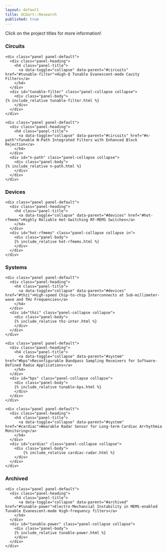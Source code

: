 ```yaml
---
layout: default
title: UCDart::Research
published: true
---
```

<div class="alert alert-warning">
    Click on the project titles for more information!
</div>


### Circuits

<div class="panel-group" id="circuits">

    <div class="panel panel-default">
      <div class="panel-heading">
        <h4 class="panel-title">
          <a data-toggle="collapse" data-parent="#circuits" href="#tunable-filter">High-Q Tunable Evanescent-mode Cavity Filters</a>
        </h4>
      </div>
      <div id="tunable-filter" class="panel-collapse collapse">
        <div class="panel-body">
    {% include_relative tunable-filter.html %}
        </div>
      </div>
    </div>

    <div class="panel panel-default">
      <div class="panel-heading">
        <h4 class="panel-title">
          <a data-toggle="collapse" data-parent="#circuits" href="#n-path">Tunable N-Path Integrated Filters with Enhanced Block Rejection</a>
        </h4>
      </div>
      <div id="n-path" class="panel-collapse collapse">
        <div class="panel-body">
    {% include_relative n-path.html %}
        </div>
      </div>
    </div>

</div>

### Devices
<div class="panel-group" id="devices">

    <div class="panel panel-default">
      <div class="panel-heading">
        <h4 class="panel-title">
          <a data-toggle="collapse" data-parent="#devices" href="#hot-rfmems">Highly Reliable Hot-Switching RF-MEMS Switches</a>
        </h4>
      </div>
      <div id="hot-rfmems" class="panel-collapse collapse in">
        <div class="panel-body">
		{% include_relative hot-rfmems.html %}
        </div>
      </div>
    </div>

 <!--   
    <div class="panel panel-default">
      <div class="panel-heading">
        <h4 class="panel-title">
          <a data-toggle="collapse" data-parent="#devices" href="#mems-rectf">Resonant Voltage Amplification for Extremely Low-power RF signal Detection and Conversion</a>
        </h4>
      </div>
      <div id="mems-rectf" class="panel-collapse collapse">
        <div class="panel-body">
    		{% include_relative mems-rectifier.html %}
        </div>
      </div>
    </div>
-->

</div>


### Systems
<div class="panel-group" id="systems">

    <div class="panel panel-default">
      <div class="panel-heading">
        <h4 class="panel-title">
          <a data-toggle="collapse" data-parent="#devices" href="#thzi">High-speed Chip-to-chip Interconnects at Sub-millimeter-wave and THz Frequencies</a>
        </h4>
      </div>
      <div id="thzi" class="panel-collapse collapse">
        <div class="panel-body">
		{% include_relative thz-inter.html %}
        </div>
      </div>
    </div>

    <div class="panel panel-default">
      <div class="panel-heading">
        <h4 class="panel-title">
          <a data-toggle="collapse" data-parent="#system" href="#bps">Reconfigurable Bandpass Sampling Receivers for Software-Defined Radio Applications</a>
        </h4>
      </div>
      <div id="bps" class="panel-collapse collapse">
        <div class="panel-body">
		{% include_relative tunable-bps.html %}
        </div>
      </div>
    </div>

    <div class="panel panel-default">
      <div class="panel-heading">
        <h4 class="panel-title">
          <a data-toggle="collapse" data-parent="#system" href="#cardiac">Wearable Radar Sensor for Long-term Cardiac Arrhythmia Monitoring</a>
        </h4>
      </div>
      <div id="cardiac" class="panel-collapse collapse">
        <div class="panel-body">
    		{% include_relative cardiac-radar.html %}
        </div>
      </div>
    </div>

</div>

### Archived

<div class="panel-group" id="archieved">

    <div class="panel panel-default">
      <div class="panel-heading">
        <h4 class="panel-title">
          <a data-toggle="collapse" data-parent="#archived" href="#tunable-power">Electro-Mechancial Instability in MEMS-enabled Tunable Evanescent-mode High-frequency filters</a>
        </h4>
      </div>
      <div id="tunable-power" class="panel-collapse collapse">
        <div class="panel-body">
		{% include_relative tunable-power.html %}
        </div>
      </div>
    </div>

</div>
